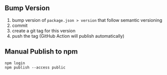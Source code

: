 ## Bump Version

1. bump version of `package.json > version` that follow semantic versioning
1. commit
1. create a git tag for this version
1. push the tag (GitHub Action will publish automatically)

## Manual Publish to npm

```
npm login
npm publish --access public
```
